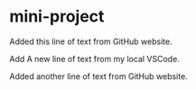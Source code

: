 # mini-project

Added this line of text from GitHub website.

Add A new line of text from my local VSCode.

Added another line of text from GitHub website.

